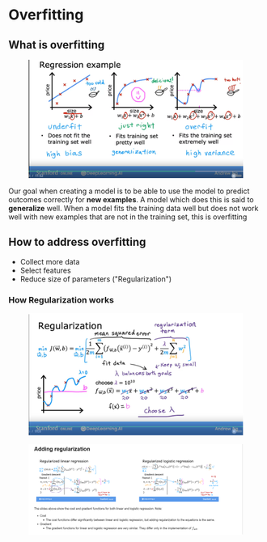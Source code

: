 # Overfitting

## What is overfitting

<figure><img src="../../.gitbook/assets/image (1) (1) (1) (1) (2) (1).png" alt=""><figcaption></figcaption></figure>

Our goal when creating a model is to be able to use the model to predict outcomes correctly for **new examples**. A model which does this is said to **generalize** well. When a model fits the training data well but does not work well with new examples that are not in the training set, this is overfitting

## How to address overfitting

* Collect more data
* Select features
* Reduce size of parameters ("Regularization")

### How Regularization works

<figure><img src="../../.gitbook/assets/image (1) (1) (1) (1) (2) (1) (1).png" alt=""><figcaption></figcaption></figure>

<figure><img src="../../.gitbook/assets/image (2) (1) (1) (2).png" alt=""><figcaption></figcaption></figure>
